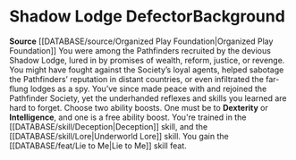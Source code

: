 ﻿---
ability: null
ability_boost: null
feat: null
id: '151'
name: Shadow Lodge Defector
prerequisite: null
rarity: null
rus_type_level: null
skill: null
source: '[[DATABASE/source/Organized Play Foundation|Organized Play Foundation]]'
subcategory: null
trait: null
type: null

---
# Shadow Lodge Defector<span class="item-type">Background</span>

**Source** [[DATABASE/source/Organized Play Foundation|Organized Play Foundation]]
You were among the Pathfinders recruited by the devious Shadow Lodge, lured in by promises of wealth, reform, justice, or revenge. You might have fought against the Society’s loyal agents, helped sabotage the Pathfinders’ reputation in distant countries, or even infiltrated the far-flung lodges as a spy. You’ve since made peace with and rejoined the Pathfinder Society, yet the underhanded reflexes and skills you learned are hard to forget.
Choose two ability boosts. One must be to **Dexterity** or **Intelligence**, and one is a free ability boost.
You're trained in the [[DATABASE/skill/Deception|Deception]] skill, and the [[DATABASE/skill/Lore|Underworld Lore]] skill. You gain the [[DATABASE/feat/Lie to Me|Lie to Me]] skill feat.